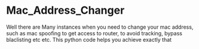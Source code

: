# Mac_Address_Changer
Well there are Many instances when you need to change your mac address, such as mac spoofing to get access to router, to avoid tracking, bypass blaclisting etc etc. This python code helps you achieve exactly that
